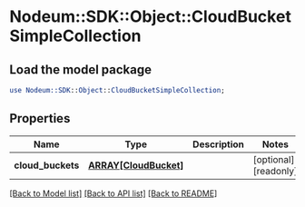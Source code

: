 # Nodeum::SDK::Object::CloudBucketSimpleCollection

## Load the model package
```perl
use Nodeum::SDK::Object::CloudBucketSimpleCollection;
```

## Properties
Name | Type | Description | Notes
------------ | ------------- | ------------- | -------------
**cloud_buckets** | [**ARRAY[CloudBucket]**](CloudBucket.md) |  | [optional] [readonly] 

[[Back to Model list]](../README.md#documentation-for-models) [[Back to API list]](../README.md#documentation-for-api-endpoints) [[Back to README]](../README.md)


